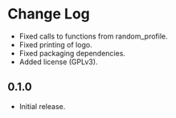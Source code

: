 # Change Log

- Fixed calls to functions from random_profile.
- Fixed printing of logo.
- Fixed packaging dependencies.
- Added license (GPLv3).

## 0.1.0

- Initial release.
